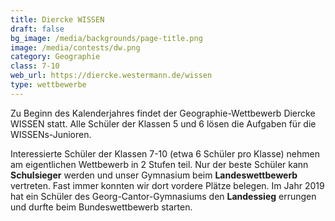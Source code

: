 ```yaml
---
title: Diercke WISSEN
draft: false
bg_image: /media/backgrounds/page-title.png
image: /media/contests/dw.png
category: Geographie
class: 7-10
web_url: https://diercke.westermann.de/wissen
type: wettbewerbe
---
```

Zu Beginn des Kalenderjahres findet der Geographie-Wettbewerb Diercke WISSEN statt. Alle Schüler der Klassen 5 und 6 lösen die Aufgaben für die WISSENs-Junioren.

[](<>)Interessierte Schüler der Klassen 7-10 (etwa 6 Schüler pro Klasse) nehmen am eigentlichen Wettbewerb in 2 Stufen teil. Nur der beste Schüler kann **Schulsieger** werden und unser Gymnasium beim **Landeswettbewerb** vertreten. Fast immer konnten wir dort vordere Plätze belegen. Im Jahr 2019 hat ein Schüler des Georg-Cantor-Gymnasiums den **Landessieg** errungen und durfte beim Bundeswettbewerb starten.